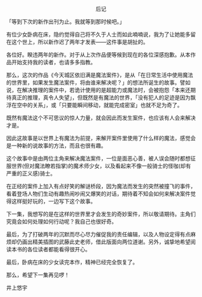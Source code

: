 <p align="center">后记</p>

「等到下次的新作出刊为止。我就等到那时候吧。」

有位少女卧病在床，隐约觉得自己将不久于人士而如此喃喃说，我为了让她能多留在这个世上，所以新作迟了两年才发表——这件事是胡扯的。

各位好。睽违两年的新作。对于从上次作品便等候到现在的各位深感抱歉。从本作品开始支持我的读者，也请多多指教。

那么，这次的作品《今天城区依旧满是魔法案件》，是从「在日常生活中使用魔法的世界里，如果发生魔法案件，将由谁来解决呢？」的想法所诞生的故事。譬如说，在解决推理的案件中，若诡计使用的是超能力或魔法时，会被抱怨「本来还期待真正的推理，真令人失望」，但既然是有魔法的世界，「没有犯人的足迹是因为飘浮在空中的关系」，或「只要能瞬间移动，就能完成密室」也就不足为奇了。

既然有魔法这个不可思议的惊人力量，就会因此而发生案件，也应该有人会来解决才是。

因此这故事是以世界上有魔法为前提，来解开案件里使用了什么样的魔法，感觉会是一种新的说故事的方法，而且也很有趣。

这个故事中是由两位主角来解决魔法案件，一位是面恶心善，被人误会随时都想征服世界(但对魔法瞭若指掌)的魔术师少女，以及看起来不像一般骑士的怪咖(却有严重的正义感)骑士。

在正经的案件上加入有点好笑的解谜桥段，因为魔法而发生的突然被撞飞的事件，看着登场人物们生动有趣热闹吵闹又爆笑的对话，期待着不知会如何来解决案件觉得这样挺好玩的，一边写下这个故事。

下一集，我想写的是在这样的世界里才会发生的奇妙案件，所以敬请期待。主角们究竟会如何处理如何行动呢？我自己也很好奇。

最后，为了打破两年的沉默而尽心尽力催促我的责任编辑，以及人物设定得有点麻烦却仍画出精美插图的武藤此史老师，借此版面向两位道谢。另外，诚挚地希望阅读本书的各位读者都能看得很开心。

最后，卧病在床的少女读完本作，精神已经完全恢复了。

那么，希望下一集再见啰！

井上悠宇


